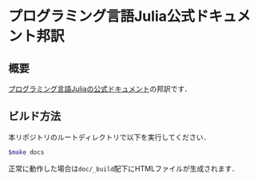 # プログラミング言語Julia公式ドキュメント邦訳

## 概要

[プログラミング言語Juliaの公式ドキュメント](https://docs.julialang.org/en/v1/)の邦訳です．

## ビルド方法

本リポジトリのルートディレクトリで以下を実行してください．

```bash
$make docs
```

正常に動作した場合は`doc/_build`配下にHTMLファイルが生成されます．
